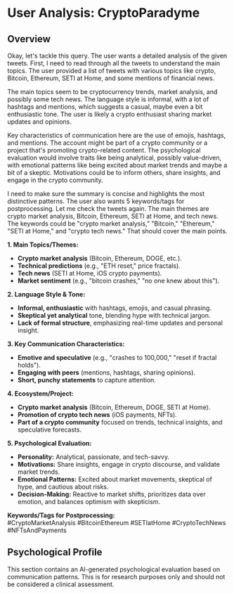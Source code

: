 # User Analysis: CryptoParadyme

## Overview

<think>
Okay, let's tackle this query. The user wants a detailed analysis of the given tweets. First, I need to read through all the tweets to understand the main topics. The user provided a list of tweets with various topics like crypto, Bitcoin, Ethereum, SETI at Home, and some mentions of financial news.

The main topics seem to be cryptocurrency trends, market analysis, and possibly some tech news. The language style is informal, with a lot of hashtags and mentions, which suggests a casual, maybe even a bit enthusiastic tone. The user is likely a crypto enthusiast sharing market updates and opinions.

Key characteristics of communication here are the use of emojis, hashtags, and mentions. The account might be part of a crypto community or a project that's promoting crypto-related content. The psychological evaluation would involve traits like being analytical, possibly value-driven, with emotional patterns like being excited about market trends and maybe a bit of a skeptic. Motivations could be to inform others, share insights, and engage in the crypto community.

I need to make sure the summary is concise and highlights the most distinctive patterns. The user also wants 5 keywords/tags for postprocessing. Let me check the tweets again. The main themes are crypto market analysis, Bitcoin, Ethereum, SETI at Home, and tech news. The keywords could be "crypto market analysis," "Bitcoin," "Ethereum," "SETI at Home," and "crypto tech news." That should cover the main points.
</think>

**1. Main Topics/Themes:**  
- **Crypto market analysis** (Bitcoin, Ethereum, DOGE, etc.).  
- **Technical predictions** (e.g., "ETH reset," price fractals).  
- **Tech news** (SETI at Home, iOS crypto payments).  
- **Market sentiment** (e.g., "bitcoin crashes," "no one knew about this").  

**2. Language Style & Tone:**  
- **Informal, enthusiastic** with hashtags, emojis, and casual phrasing.  
- **Skeptical yet analytical** tone, blending hype with technical jargon.  
- **Lack of formal structure**, emphasizing real-time updates and personal insight.  

**3. Key Communication Characteristics:**  
- **Emotive and speculative** (e.g., "crashes to 100,000," "reset if fractal holds").  
- **Engaging with peers** (mentions, hashtags, sharing opinions).  
- **Short, punchy statements** to capture attention.  

**4. Ecosystem/Project:**  
- **Crypto market analysis** (Bitcoin, Ethereum, DOGE, SETI at Home).  
- **Promotion of crypto tech news** (iOS payments, NFTs).  
- **Part of a crypto community** focused on trends, technical insights, and speculative forecasts.  

**5. Psychological Evaluation:**  
- **Personality:** Analytical, passionate, and tech-savvy.  
- **Motivations:** Share insights, engage in crypto discourse, and validate market trends.  
- **Emotional Patterns:** Excited about market movements, skeptical of hype, and cautious about risks.  
- **Decision-Making:** Reactive to market shifts, prioritizes data over emotion, and balances optimism with skepticism.  

**Keywords/Tags for Postprocessing:**  
#CryptoMarketAnalysis #BitcoinEthereum #SETIatHome #CryptoTechNews #NFTsAndPayments

## Psychological Profile

This section contains an AI-generated psychological evaluation based on communication patterns. This is for research purposes only and should not be considered a clinical assessment.